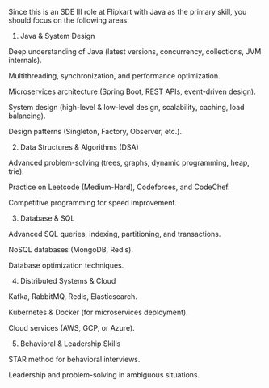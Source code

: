 Since this is an SDE III role at Flipkart with Java as the primary skill, you should focus on the following areas:

1. Java & System Design

Deep understanding of Java (latest versions, concurrency, collections, JVM internals).

Multithreading, synchronization, and performance optimization.

Microservices architecture (Spring Boot, REST APIs, event-driven design).

System design (high-level & low-level design, scalability, caching, load balancing).

Design patterns (Singleton, Factory, Observer, etc.).


2. Data Structures & Algorithms (DSA)

Advanced problem-solving (trees, graphs, dynamic programming, heap, trie).

Practice on Leetcode (Medium-Hard), Codeforces, and CodeChef.

Competitive programming for speed improvement.


3. Database & SQL

Advanced SQL queries, indexing, partitioning, and transactions.

NoSQL databases (MongoDB, Redis).

Database optimization techniques.


4. Distributed Systems & Cloud

Kafka, RabbitMQ, Redis, Elasticsearch.

Kubernetes & Docker (for microservices deployment).

Cloud services (AWS, GCP, or Azure).


5. Behavioral & Leadership Skills

STAR method for behavioral interviews.

Leadership and problem-solving in ambiguous situations.
